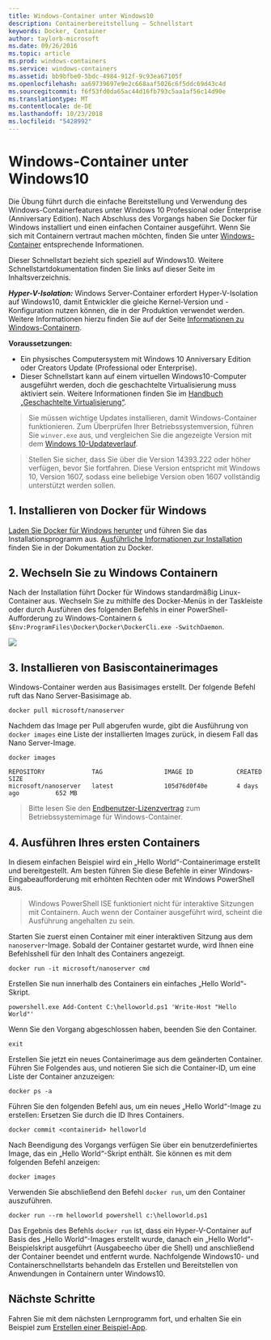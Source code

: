 ```yaml
---
title: Windows-Container unter Windows10
description: Containerbereitstellung – Schnellstart
keywords: Docker, Container
author: taylorb-microsoft
ms.date: 09/26/2016
ms.topic: article
ms.prod: windows-containers
ms.service: windows-containers
ms.assetid: bb9bfbe0-5bdc-4984-912f-9c93ea67105f
ms.openlocfilehash: aa69739697e9e2c668aaf5026c6f5ddc69d43c4d
ms.sourcegitcommit: f6f53fd0da65ac44d16fb793c5aa1af56c14d90e
ms.translationtype: MT
ms.contentlocale: de-DE
ms.lasthandoff: 10/23/2018
ms.locfileid: "5428992"
---
```

# <a name="windows-containers-on-windows-10"></a>Windows-Container unter Windows10

Die Übung führt durch die einfache Bereitstellung und Verwendung des Windows-Containerfeatures unter Windows 10 Professional oder Enterprise (Anniversary Edition). Nach Abschluss des Vorgangs haben Sie Docker für Windows installiert und einen einfachen Container ausgeführt. Wenn Sie sich mit Containern vertraut machen möchten, finden Sie unter [Windows-Container](../about/index.md) entsprechende Informationen.

Dieser Schnellstart bezieht sich speziell auf Windows10. Weitere Schnellstartdokumentation finden Sie links auf dieser Seite im Inhaltsverzeichnis.

***Hyper-V-Isolation:*** Windows Server-Container erfordert Hyper-V-Isolation auf Windows10, damit Entwickler die gleiche Kernel-Version und -Konfiguration nutzen können, die in der Produktion verwendet werden. Weitere Informationen hierzu finden Sie auf der Seite [Informationen zu Windows-Containern](../about/index.md).

**Voraussetzungen:**

- Ein physisches Computersystem mit Windows 10 Anniversary Edition oder Creators Update (Professional oder Enterprise).   
- Dieser Schnellstart kann auf einem virtuellen Windows10-Computer ausgeführt werden, doch die geschachtelte Virtualisierung muss aktiviert sein. Weitere Informationen finden Sie im [Handbuch „Geschachtelte Virtualisierung“](https://msdn.microsoft.com/en-us/virtualization/hyperv_on_windows/user_guide/nesting).

> Sie müssen wichtige Updates installieren, damit Windows-Container funktionieren.
> Zum Überprüfen Ihrer Betriebssystemversion, führen Sie `winver.exe` aus, und vergleichen Sie die angezeigte Version mit dem [Windows 10-Updateverlauf](https://support.microsoft.com/en-us/help/12387/windows-10-update-history).

> Stellen Sie sicher, dass Sie über die Version 14393.222 oder höher verfügen, bevor Sie fortfahren.  Diese Version entspricht mit Windows 10, Version 1607, sodass eine beliebige Version oben 1607 vollständig unterstützt werden sollen.

## <a name="1-install-docker-for-windows"></a>1. Installieren von Docker für Windows

[Laden Sie Docker für Windows herunter](https://download.docker.com/win/stable/InstallDocker.msi) und führen Sie das Installationsprogramm aus. [Ausführliche Informationen zur Installation](https://docs.docker.com/docker-for-windows/install) finden Sie in der Dokumentation zu Docker.

## <a name="2-switch-to-windows-containers"></a>2. Wechseln Sie zu Windows Containern

Nach der Installation führt Docker für Windows standardmäßig Linux-Container aus. Wechseln Sie zu mithilfe des Docker-Menüs in der Taskleiste oder durch Ausführen des folgenden Befehls in einer PowerShell-Aufforderung zu Windows-Containern `& $Env:ProgramFiles\Docker\Docker\DockerCli.exe -SwitchDaemon`.

![](./media/docker-for-win-switch.png)

## <a name="3-install-base-container-images"></a>3. Installieren von Basiscontainerimages

Windows-Container werden aus Basisimages erstellt. Der folgende Befehl ruft das Nano Server-Basisimage ab.

```
docker pull microsoft/nanoserver
```

Nachdem das Image per Pull abgerufen wurde, gibt die Ausführung von `docker images` eine Liste der installierten Images zurück, in diesem Fall das Nano Server-Image.

```
docker images

REPOSITORY             TAG                 IMAGE ID            CREATED             SIZE
microsoft/nanoserver   latest              105d76d0f40e        4 days ago          652 MB
```

> Bitte lesen Sie den [Endbenutzer-Lizenzvertrag](../images-eula.md) zum Betriebssystemimage für Windows-Container.

## <a name="4-run-your-first-container"></a>4. Ausführen Ihres ersten Containers

In diesem einfachen Beispiel wird ein „Hello World“-Containerimage erstellt und bereitgestellt. Am besten führen Sie diese Befehle in einer Windows-Eingabeaufforderung mit erhöhten Rechten oder mit Windows PowerShell aus.

> Windows PowerShell ISE funktioniert nicht für interaktive Sitzungen mit Containern. Auch wenn der Container ausgeführt wird, scheint die Ausführung angehalten zu sein.

Starten Sie zuerst einen Container mit einer interaktiven Sitzung aus dem `nanoserver`-Image. Sobald der Container gestartet wurde, wird Ihnen eine Befehlsshell für den Inhalt des Containers angezeigt.  

```
docker run -it microsoft/nanoserver cmd
```

Erstellen Sie nun innerhalb des Containers ein einfaches „Hello World“-Skript.

```
powershell.exe Add-Content C:\helloworld.ps1 'Write-Host "Hello World"'
```   

Wenn Sie den Vorgang abgeschlossen haben, beenden Sie den Container.

```
exit
```

Erstellen Sie jetzt ein neues Containerimage aus dem geänderten Container. Führen Sie Folgendes aus, und notieren Sie sich die Container-ID, um eine Liste der Container anzuzeigen:

```
docker ps -a
```

Führen Sie den folgenden Befehl aus, um ein neues „Hello World“-Image zu erstellen: Ersetzen Sie <containerid> durch die ID Ihres Containers.

```
docker commit <containerid> helloworld
```

Nach Beendigung des Vorgangs verfügen Sie über ein benutzerdefiniertes Image, das ein „Hello World“-Skript enthält. Sie können es mit dem folgenden Befehl anzeigen:

```
docker images
```

Verwenden Sie abschließend den Befehl `docker run`, um den Container auszuführen.

```
docker run --rm helloworld powershell c:\helloworld.ps1
```

Das Ergebnis des Befehls `docker run` ist, dass ein Hyper-V-Container auf Basis des „Hello World“-Images erstellt wurde, danach ein „Hello World“-Beispielskript ausgeführt (Ausgabeecho über die Shell) und anschließend der Container beendet und entfernt wurde.
Nachfolgende Windows10- und Containerschnellstarts behandeln das Erstellen und Bereitstellen von Anwendungen in Containern unter Windows10.

## <a name="next-steps"></a>Nächste Schritte

Fahren Sie mit dem nächsten Lernprogramm fort, und erhalten Sie ein Beispiel zum [Erstellen einer Beispiel-App](./building-sample-app.md).
